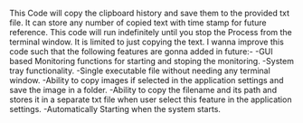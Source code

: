 This Code will copy the clipboard history and save them to the provided txt file.
It can store any number of copied text with time stamp for future reference.
This code will run indefinitely until you stop the Process from the terminal window.
It is limited to just copying the text.
I wanna improve this code such that the following features are gonna added in future:-
-GUI based Monitoring functions for starting and stoping the monitoring.
-System tray functionality.
-Single executable file without needing any terminal window.
-Ability to copy images if selected in the application settings and save the image in a folder.
-Ability to copy the filename and its path and stores it in a separate txt file when user select this feature in the application settings.
-Automatically Starting when the system starts.
